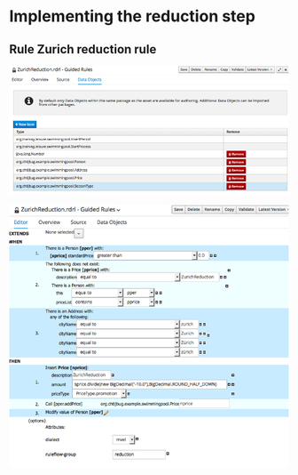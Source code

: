 # Implementing the reduction step


## Rule Zurich reduction rule


![](BRMS/Step3-7-Implementation/action01.png)

![](BRMS/Step3-7-Implementation/action02.png)

